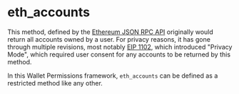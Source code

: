 # eth_accounts

This method, defined by the [Ethereum JSON RPC API](https://github.com/ethereum/wiki/wiki/JSON-RPC) originally would return all accounts owned by a user. For privacy reasons, it has gone through multiple revisions, most notably [EIP 1102](https://github.com/ethereum/EIPs/blob/master/EIPS/eip-1102.md), which introduced "Privacy Mode", which required user consent for any accounts to be returned by this method.

In this Wallet Permissions framework, `eth_accounts` can be defined as a restricted method like any other.

